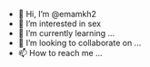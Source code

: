 - 👋 Hi, I’m @emamkh2
- 👀 I’m interested in sex
- 🌱 I’m currently learning ...
- 💞️ I’m looking to collaborate on ...
- 📫 How to reach me ...

<!---
emamkh2/emamkh2 is a ✨ special ✨ repository because its `README.md` (this file) appears on your GitHub profile.
You can click the Preview link to take a look at your changes.
--->
